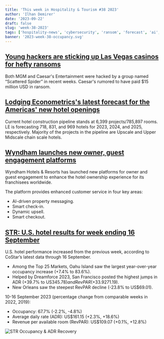 ```yaml
---
title: 'This week in Hospitality & Tourism #38 2023'
author: 'Ilhan Demirer'
date: '2023-09-22'
draft: false
slug: 'week-38-2023'
tags: ['hospitality-news', 'cybersecurity', 'ransom', 'forecast', 'ai', 'str']
banner: '2023-week-38-occupancy.svg'
---
```


## [Young hackers are sticking up Las Vegas casinos for hefty ransoms](https://qz.com/young-hackers-are-sticking-up-las-vegas-casinos-for-hef-1850837238)

Both MGM and Caesar's Entertainment were hacked by a group named “Scattered Spider” in recent weeks. Caesar's rumored to have paid $15 million USD in ransom.

## [Lodging Econometrics's latest forecast for the Americas' new hotel openings](https://hotelbusiness.com/forecast-for-new-hotel-openings-in-the-americas-through-2025/)

Current hotel construction pipeline stands at 6,399 projects/785,897 rooms. LE is forecasting 718, 831, and 969 hotels for 2023, 2024, and 2025, respectively. Majority of the projects in the pipeline are Upscale and Upper Midscale chain scale hotels.

## [Wyndham launches new owner, guest engagement platforms](https://hotelbusiness.com/forecast-for-new-hotel-openings-in-the-americas-through-2025/)

Wyndham Hotels & Resorts has launched new platforms for owner and guest engagement to enhance the hotel ownership experience for its franchisees worldwide.

The platform provides enhanced customer service in four key areas:

- AI-driven property messaging.
- Smart check-in.
- Dynamic upsell.
- Smart checkout.

## [STR: U.S. hotel results for week ending 16 September](https://str.com/press-release/us-hotel-results-week-ending-16-september)

U.S. hotel performance increased from the previous week, according to CoStar’s latest data through 16 September.

- Among the Top 25 Markets, Oahu Island saw the largest year-over-year occupancy increase (+7.4% to 83.6%).
- Helped by Dreamforce 2023, San Francisco posted the highest jumps in ADR (+39.7% to US$345.78) and RevPAR (+33.9% to US$271.19).
- New Orleans saw the steepest RevPAR decline (-23.8% to US$69.01).

10-16 September 2023 (percentage change from comparable weeks in 2022, 2019):

- Occupancy: 67.7% (-2.2%, -4.8%)
- Average daily rate (ADR): US$161.15 (+2.3%, +18.6%)
- Revenue per available room (RevPAR): US$109.07 (+0.1%, +12.8%)

![STR Occupancy & ADR Recovery](/images/blogimages/2023-week-38-occupancy.svg)
